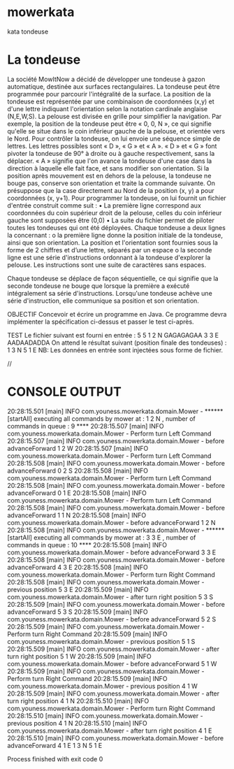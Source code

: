 # mowerkata
kata tondeuse
# La tondeuse

La société MowItNow a décidé de développer une tondeuse à gazon automatique,
destinée aux surfaces rectangulaires.
La tondeuse peut être programmée pour parcourir l'intégralité de la surface. La
position de la tondeuse est représentée par une combinaison de coordonnées (x,y)
et d'une lettre indiquant l'orientation selon la notation cardinale anglaise (N,E,W,S).
La pelouse est divisée en grille pour simplifier la navigation.
Par exemple, la position de la tondeuse peut être « 0, 0, N », ce qui signifie qu'elle
se situe dans le coin inférieur gauche de la pelouse, et orientée vers le Nord.
Pour contrôler la tondeuse, on lui envoie une séquence simple de lettres. Les lettres
possibles sont « D », « G » et « A ». « D » et « G » font pivoter la tondeuse de 90° à
droite ou à gauche respectivement, sans la déplacer. « A » signifie que l'on avance
la tondeuse d'une case dans la direction à laquelle elle fait face, et sans modifier
son orientation.
Si la position après mouvement est en dehors de la pelouse, la tondeuse ne bouge
pas, conserve son orientation et traite la commande suivante.
On présuppose que la case directement au Nord de la position (x, y) a pour
coordonnées (x, y+1).
Pour programmer la tondeuse, on lui fournit un fichier d'entrée construit comme
suit :
• La première ligne correspond aux coordonnées du coin supérieur droit de la
pelouse, celles du coin inférieur gauche sont supposées être (0,0)
• La suite du fichier permet de piloter toutes les tondeuses qui ont été
déployées. Chaque tondeuse a deux lignes la concernant :
o la première ligne donne la position initiale de la tondeuse, ainsi que
son orientation. La position et l'orientation sont fournies sous la forme
de 2 chiffres et d’une lettre, séparés par un espace
o la seconde ligne est une série d'instructions ordonnant à la tondeuse
d'explorer la pelouse. Les instructions sont une suite de caractères sans
espaces.

Chaque tondeuse se déplace de façon séquentielle, ce qui signifie que la seconde
tondeuse ne bouge que lorsque la première a exécuté intégralement sa série
d'instructions.
Lorsqu'une tondeuse achève une série d'instruction, elle communique sa position
et son orientation.

OBJECTIF
Concevoir et écrire un programme en Java. Ce programme devra implémenter la
spécification ci-dessus et passer le test ci-après.

TEST
Le fichier suivant est fourni en entrée : 5 5 1 2 N GAGAGAGAA 3 3 E AADAADADDA
On attend le résultat suivant (position finale des tondeuses) : 1 3 N 5 1 E NB: Les
données en entrée sont injectées sous forme de fichier.



//
# CONSOLE OUTPUT


20:28:15.501 [main] INFO com.youness.mowerkata.domain.Mower - ****** [startAll] executing all commands  by mower  at : 1 2 N , number of commands in queue : 9 ****
20:28:15.507 [main] INFO com.youness.mowerkata.domain.Mower - Perform turn Left Command 
20:28:15.507 [main] INFO com.youness.mowerkata.domain.Mower - before advanceForward 1 2 W
20:28:15.507 [main] INFO com.youness.mowerkata.domain.Mower - Perform turn Left Command 
20:28:15.508 [main] INFO com.youness.mowerkata.domain.Mower - before advanceForward 0 2 S
20:28:15.508 [main] INFO com.youness.mowerkata.domain.Mower - Perform turn Left Command 
20:28:15.508 [main] INFO com.youness.mowerkata.domain.Mower - before advanceForward 0 1 E
20:28:15.508 [main] INFO com.youness.mowerkata.domain.Mower - Perform turn Left Command 
20:28:15.508 [main] INFO com.youness.mowerkata.domain.Mower - before advanceForward 1 1 N
20:28:15.508 [main] INFO com.youness.mowerkata.domain.Mower - before advanceForward 1 2 N
20:28:15.508 [main] INFO com.youness.mowerkata.domain.Mower - ****** [startAll] executing all commands  by mower  at : 3 3 E , number of commands in queue : 10 ****
20:28:15.508 [main] INFO com.youness.mowerkata.domain.Mower - before advanceForward 3 3 E
20:28:15.508 [main] INFO com.youness.mowerkata.domain.Mower - before advanceForward 4 3 E
20:28:15.508 [main] INFO com.youness.mowerkata.domain.Mower - Perform turn Right Command 
20:28:15.508 [main] INFO com.youness.mowerkata.domain.Mower - previous position 5 3 E
20:28:15.509 [main] INFO com.youness.mowerkata.domain.Mower - after turn right position 5 3 S
20:28:15.509 [main] INFO com.youness.mowerkata.domain.Mower - before advanceForward 5 3 S
20:28:15.509 [main] INFO com.youness.mowerkata.domain.Mower - before advanceForward 5 2 S
20:28:15.509 [main] INFO com.youness.mowerkata.domain.Mower - Perform turn Right Command 
20:28:15.509 [main] INFO com.youness.mowerkata.domain.Mower - previous position 5 1 S
20:28:15.509 [main] INFO com.youness.mowerkata.domain.Mower - after turn right position 5 1 W
20:28:15.509 [main] INFO com.youness.mowerkata.domain.Mower - before advanceForward 5 1 W
20:28:15.509 [main] INFO com.youness.mowerkata.domain.Mower - Perform turn Right Command 
20:28:15.509 [main] INFO com.youness.mowerkata.domain.Mower - previous position 4 1 W
20:28:15.509 [main] INFO com.youness.mowerkata.domain.Mower - after turn right position 4 1 N
20:28:15.510 [main] INFO com.youness.mowerkata.domain.Mower - Perform turn Right Command 
20:28:15.510 [main] INFO com.youness.mowerkata.domain.Mower - previous position 4 1 N
20:28:15.510 [main] INFO com.youness.mowerkata.domain.Mower - after turn right position 4 1 E
20:28:15.510 [main] INFO com.youness.mowerkata.domain.Mower - before advanceForward 4 1 E
1 3 N
5 1 E

Process finished with exit code 0
